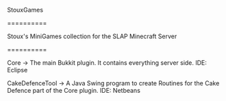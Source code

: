 StouxGames

==========

Stoux's MiniGames collection for the SLAP Minecraft Server

==========

Core ->
  The main Bukkit plugin. It contains everything server side.
  IDE: Eclipse
  
CakeDefenceTool ->
  A Java Swing program to create Routines for the Cake Defence part of the Core plugin.
  IDE: Netbeans

